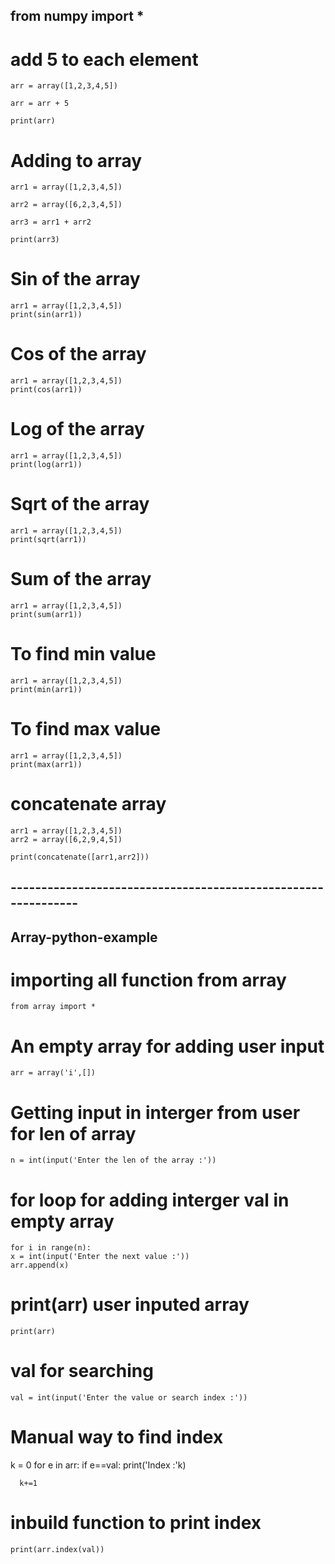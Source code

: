    
##   from numpy import *


# add 5 to each element
    arr = array([1,2,3,4,5])

    arr = arr + 5

    print(arr)

# Adding to array
    arr1 = array([1,2,3,4,5])

    arr2 = array([6,2,3,4,5])

    arr3 = arr1 + arr2

    print(arr3)

# Sin of the array
    arr1 = array([1,2,3,4,5])
    print(sin(arr1))

# Cos of the array
    arr1 = array([1,2,3,4,5])
    print(cos(arr1))

# Log of the array
    arr1 = array([1,2,3,4,5])
    print(log(arr1))

# Sqrt of the array
    arr1 = array([1,2,3,4,5])
    print(sqrt(arr1))

# Sum of the array
    arr1 = array([1,2,3,4,5])
    print(sum(arr1))

# To find min value
    arr1 = array([1,2,3,4,5])
    print(min(arr1))

# To find max value
    arr1 = array([1,2,3,4,5])
    print(max(arr1))

# concatenate array
    arr1 = array([1,2,3,4,5])
    arr2 = array([6,2,9,4,5])

    print(concatenate([arr1,arr2]))
## --------------------------------------------------------------

## Array-python-example

# importing all function from array
    from array import *

# An empty array for adding user input
    arr = array('i',[])
 
# Getting input in interger from user for len of array
    n = int(input('Enter the len of the array :'))
 
 # for loop for adding interger val in empty array
    for i in range(n):
    x = int(input('Enter the next value :'))
    arr.append(x)
# print(arr) user inputed array
    print(arr)

# val for searching 
    val = int(input('Enter the value or search index :'))

# Manual way to find index
  k = 0
  for e in arr:
      if e==val:
          print('Index :'k)

      k+=1

# inbuild function to print index
    print(arr.index(val))
